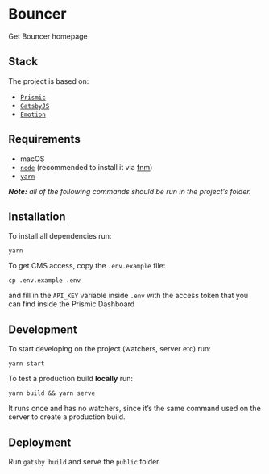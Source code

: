 # Bouncer

Get Bouncer homepage

## Stack

The project is based on:

- [`Prismic`](https://prismic.io)
- [`GatsbyJS`](https://gatsbyjs.org)
- [`Emotion`](https://emotion.sh)

## Requirements

- macOS
- [`node`](https://nodejs.org/en/) (recommended to install it via [fnm](https://github.com/Schniz/fnm))
- [`yarn`](https://yarnpkg.com)

**_Note:_** _all of the following commands should be run in the project’s folder._

## Installation

To install all dependencies run:

```
yarn
```

To get CMS access, copy the `.env.example` file:

```
cp .env.example .env
```

and fill in the `API_KEY` variable inside `.env` with the access token that you can find inside the Prismic Dashboard

## Development

To start developing on the project (watchers, server etc) run:

```
yarn start
```

To test a production build **locally** run:

```
yarn build && yarn serve
```

It runs once and has no watchers, since it’s the same command used on the server to create a production build.

## Deployment

Run `gatsby build` and serve the `public` folder
